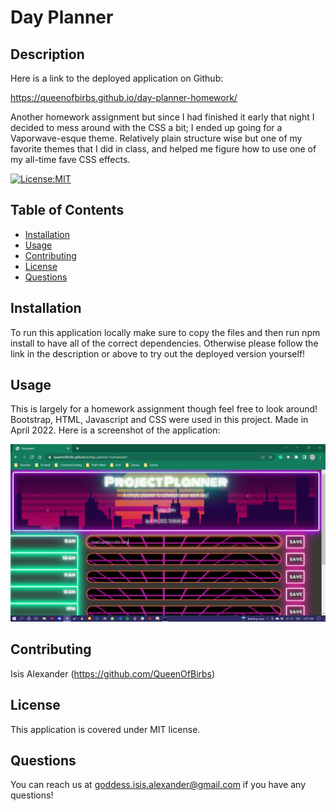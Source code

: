 # Day Planner

## Description 

Here is a link to the deployed application on Github:

https://queenofbirbs.github.io/day-planner-homework/

Another homework assignment but since I had finished it early that night I decided to mess around with the CSS a bit; I ended up going for a Vaporwave-esque theme. Relatively plain structure wise but one of my favorite themes that I did in class, and helped me figure how to use one of my all-time fave CSS effects.

[![License:MIT](https://img.shields.io/badge/License-MIT-yellow.svg)](https://opensource.org/licenses/MIT)

## Table of Contents
- [Installation](#installation)
- [Usage](#usage)
- [Contributing](#contributing)
- [License](#license)
- [Questions](#questions)

## Installation

To run this application locally make sure to copy the files and then run npm install to have all of the correct dependencies. Otherwise please follow the link in the description or above to try out the deployed version yourself!

## Usage

This is largely for a homework assignment though feel free to look around! Bootstrap, HTML, Javascript and CSS were used in this project. Made in April 2022.
Here is a screenshot of the application:

<img src="./finished/Screenshot (191).png">


## Contributing

Isis Alexander (https://github.com/QueenOfBirbs)

## License

This application is covered under MIT license. 

## Questions

You can reach us at goddess.isis.alexander@gmail.com if you have any questions!

